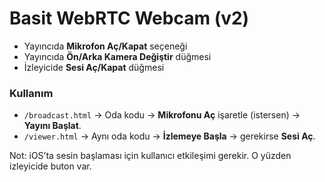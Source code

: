 # Basit WebRTC Webcam (v2)
- Yayıncıda **Mikrofon Aç/Kapat** seçeneği
- Yayıncıda **Ön/Arka Kamera Değiştir** düğmesi
- İzleyicide **Sesi Aç/Kapat** düğmesi

### Kullanım
- `/broadcast.html` → Oda kodu → **Mikrofonu Aç** işaretle (istersen) → **Yayını Başlat**.
- `/viewer.html` → Aynı oda kodu → **İzlemeye Başla** → gerekirse **Sesi Aç**.

Not: iOS’ta sesin başlaması için kullanıcı etkileşimi gerekir. O yüzden izleyicide buton var.
